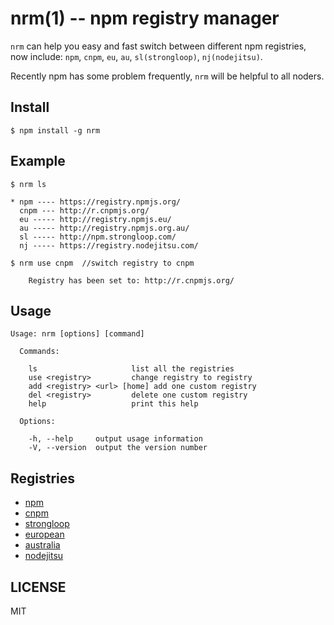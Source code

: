 nrm(1) -- npm registry manager
===

`nrm` can help you easy and fast switch between different npm registries,
now include: `npm`, `cnpm`, `eu`,  `au`, `sl(strongloop)`, `nj(nodejitsu)`.

Recently npm has some problem frequently, `nrm` will be helpful to all noders.

## Install

```
$ npm install -g nrm
```

## Example
```
$ nrm ls

* npm ---- https://registry.npmjs.org/
  cnpm --- http://r.cnpmjs.org/
  eu ----- http://registry.npmjs.eu/
  au ----- http://registry.npmjs.org.au/
  sl ----- http://npm.strongloop.com/
  nj ----- https://registry.nodejitsu.com/
```

```
$ nrm use cnpm  //switch registry to cnpm

    Registry has been set to: http://r.cnpmjs.org/

```

## Usage

```
Usage: nrm [options] [command]

  Commands:

    ls                     list all the registries
    use <registry>         change registry to registry
    add <registry> <url> [home] add one custom registry
    del <registry>         delete one custom registry
    help                   print this help

  Options:

    -h, --help     output usage information
    -V, --version  output the version number
```

## Registries

* [npm](https://www.npmjs.org)
* [cnpm](http://cnpmjs.org)
* [strongloop](http://strongloop.com)
* [european](http://npmjs.eu)
* [australia](http://npmjs.org.au)
* [nodejitsu](https://www.nodejitsu.com)

## LICENSE
MIT
